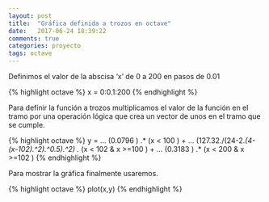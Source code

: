 ```yaml
---
layout: post
title:  "Gráfica definida a trozos en octave"
date:   2017-06-24 18:39:22
comments: true
categories: proyecto
tags: octave
---
```


Definimos el valor de la abscisa ‘x’ de 0 a 200 en pasos de 0.01

{% highlight octave %}
x = 0:0.1:200
{% endhighlight %}

Para definir la función a trozos multiplicamos el valor de la función en el tramo por una operación lógica que crea un vector de unos en el tramo que se cumple.

{% highlight octave %}
y = ...
  (0.0796                                ) .* (x < 100           ) + ...
  (127.32./(24-2.*(4-(x-102).^2).^0.5).^2) .* (x < 102 & x >=100 ) + ...
  (0.3183                                ) .* (x < 200 & x >=102 ) 
  {% endhighlight %}

Para mostrar la gráfica finalmente usaremos.

{% highlight octave %}
plot(x,y)
{% endhighlight %}
